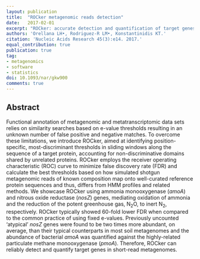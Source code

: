 ```yaml
---
layout: publication
title:  "ROCker metagenomic reads detection"
date:   2017-02-01
excerpt: "ROCker: accurate detection and quantification of target genes in short-read metagenomic data sets by modeling sliding-window bitscores."
authors: 'Orellana LH•, Rodriguez-R LM•, Konstantinidis KT.'
citation: 'Nucleic Acids Research 45(3):e14. 2017.'
equal_contribution: true
publication: true
tag:
- metagenomics
- software
- statistics
doi: 10.1093/nar/gkw900
comments: true
---
```


## Abstract
Functional annotation of metagenomic and metatranscriptomic data sets relies on similarity searches based on e-value thresholds resulting in an unknown number of false positive and negative matches. To overcome these limitations, we introduce ROCker, aimed at identifying position-specific, most-discriminant thresholds in sliding windows along the sequence of a target protein, accounting for non-discriminative domains shared by unrelated proteins. ROCker employs the receiver operating characteristic (ROC) curve to minimize false discovery rate (FDR) and calculate the best thresholds based on how simulated shotgun metagenomic reads of known composition map onto well-curated reference protein sequences and thus, differs from HMM profiles and related methods. We showcase ROCker using ammonia monooxygenase (*amoA*) and nitrous oxide reductase (*nosZ*) genes, mediating oxidation of ammonia and the reduction of the potent greenhouse gas, N<sub>2</sub>O, to inert N<sub>2</sub>, respectively. ROCker typically showed 60-fold lower FDR when compared to the common practice of using fixed e-values. Previously uncounted ‘atypical’ *nosZ* genes were found to be two times more abundant, on average, than their typical counterparts in most soil metagenomes and the abundance of bacterial *amoA* was quantified against the highly-related particulate methane monooxygenase (*pmoA*). Therefore, ROCker can reliably detect and quantify target genes in short-read metagenomes.
